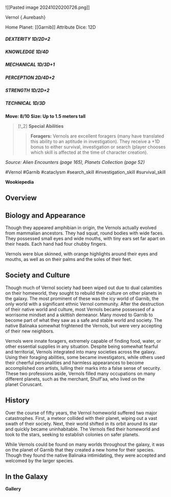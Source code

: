 ![[Pasted image 20241020200726.png]]


 Vernol {.Aurebash}
 
Home Planet: [[Garnib]]
Attribute Dice: 12D
##### DEXTERITY 1D/2D+2
##### KNOWLEDGE 1D/4D
##### MECHANICAL 1D/3D+1
##### PERCEPTION 2D/4D+2
##### STRENGTH 1D/2D+2
##### TECHNICAL 1D/3D
**Move: 8/10**
**Size: Up to 1.5 meters tall**

> [!_2] 
> **Special Abilities**
> > **Foragers:** Vernols are excellent foragers (many have translated this ability to an aptitude in investigation). They receive a +1D bonus to either survival, investigation or search (player chooses which skill is affected at the time of character creation).
> 

*Source: Alien Encounters (page 165), Planets Collection (page 52)*


#Vernol #Garnib #cataclysm 
#search_skill #investigation_skill #survival_skill 

**Wookiepedia**

## Overview



## Biology and Appearance

Though they appeared amphibian in origin, the Vernols actually evolved from mammalian ancestors. They had squat, round bodies with wide faces. They possessed small eyes and wide mouths, with tiny ears set far apart on their heads. Each hand had four chubby fingers.

Vernols were blue skinned, with orange highlights around their eyes and mouths, as well as on their palms and the soles of their feet.

## Society and Culture

Though much of Vernol society had been wiped out due to dual calamities on their homeworld, they sought to rebuild their culture on other planets in the galaxy. The most prominent of these was the icy world of Garnib, the only world with a significant ethnic Vernol community. After the destruction of their native world and culture, most Vernols became possessed of a worrisome mindset and a skittish demeanor. Many moved to Garnib to become part of what they saw as a safe and stable world and society. The native Balinaka somewhat frightened the Vernols, but were very accepting of their new neighbors.

Vernols were innate foragers, extremely capable of finding food, water, or other essential supplies in any situation. Despite being somewhat fearful and territorial, Vernols integrated into many societies across the galaxy. Using their foraging abilities, some became investigators, while others used their cheerful personalities and harmless appearances to become accomplished con artists, lulling their marks into a false sense of security. These two professions aside, Vernols filled many occupations on many different planets, such as the merchant, Shulf'aa, who lived on the planet Coruscant.

## History

Over the course of fifty years, the Vernol homeworld suffered two major catastrophes. First, a meteor collided with their planet, wiping out a vast swath of their society. Next, their world shifted in its orbit around its star and quickly became uninhabitable. The Vernols fled their homeworld and took to the stars, seeking to establish colonies on safer planets.

While Vernols could be found on many worlds throughout the galaxy, it was on the planet of Garnib that they created a new home for their species. Though they found the native Balinaka intimidating, they were accepted and welcomed by the larger species.

## In the Galaxy




**Gallery**